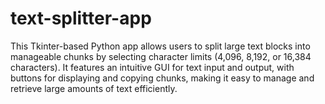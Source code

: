 # text-splitter-app
This Tkinter-based Python app allows users to split large text blocks into manageable chunks by selecting character limits (4,096, 8,192, or 16,384 characters). It features an intuitive GUI for text input and output, with buttons for displaying and copying chunks, making it easy to manage and retrieve large amounts of text efficiently.
